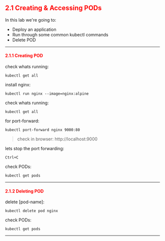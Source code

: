 ## <font color='red'> 2.1 Creating & Accessing PODs </font>

In this lab we're going to:
* Deploy an application
* Run through some common kubectl commands
* Delete POD
---

#### <font color='red'> 2.1.1 Creating POD </font>
check whats running:
```
kubectl get all
```
install nginx:
```
kubectl run nginx --image=nginx:alpine
```
check whats running:
```
kubectl get all
```
for port-forward:
```
kubectl port-forward nginx 9000:80
```

> check in browser: http://localhost:9000

lets stop the port forwarding:
```
Ctrl+C
```
check PODs:
```
kubectl get pods
```

---

#### <font color='red'> 2.1.2 Deleting POD </font>
delete [pod-name]:
```
kubectl delete pod nginx
```
check PODs:
```
kubectl get pods
```

---
